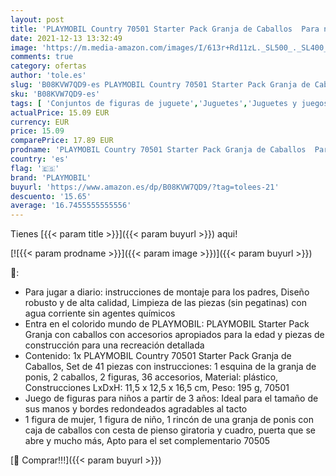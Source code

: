 ```yaml
---
layout: post
title: 'PLAYMOBIL Country 70501 Starter Pack Granja de Caballos  Para niños a partir de 3 años'
date: 2021-12-13 13:32:49
image: 'https://m.media-amazon.com/images/I/613r+Rd11zL._SL500_._SL400_.jpg'
comments: true
category: ofertas
author: 'tole.es'
slug: 'B08KVW7QD9-es PLAYMOBIL Country 70501 Starter Pack Granja de Caballos...'
sku: 'B08KVW7QD9-es'
tags: [ 'Conjuntos de figuras de juguete','Juguetes','Juguetes y juegos','Muñecos y figuras','playmobil', ]
actualPrice: 15.09 EUR
currency: EUR
price: 15.09
comparePrice: 17.89 EUR
prodname: 'PLAYMOBIL Country 70501 Starter Pack Granja de Caballos  Para niños a partir de 3 años'
country: 'es'
flag: '🇪🇸'
brand: 'PLAYMOBIL'
buyurl: 'https://www.amazon.es/dp/B08KVW7QD9/?tag=tolees-21'
descuento: '15.65'
average: '16.7455555555556'
---
```


Tienes [{{< param title >}}]({{< param buyurl >}}) aqui!

[![{{< param prodname >}}]({{< param image >}})]({{< param buyurl >}})

🔎:

- Para jugar a diario: instrucciones de montaje para los padres, Diseño robusto y de alta calidad, Limpieza de las piezas (sin pegatinas) con agua corriente sin agentes químicos
- Entra en el colorido mundo de PLAYMOBIL: PLAYMOBIL Starter Pack Granja con caballos con accesorios apropiados para la edad y piezas de construcción para una recreación detallada
- Contenido: 1x PLAYMOBIL Country 70501 Starter Pack Granja de Caballos, Set de 41 piezas con instrucciones: 1 esquina de la granja de ponis, 2 caballos, 2 figuras, 36 accesorios, Material: plástico, Construcciones LxDxH: 11,5 x 12,5 x 16,5 cm, Peso: 195 g, 70501
- Juego de figuras para niños a partir de 3 años: Ideal para el tamaño de sus manos y bordes redondeados agradables al tacto
- 1 figura de mujer, 1 figura de niño, 1 rincón de una granja de ponis con caja de caballos con cesta de pienso giratoria y cuadro, puerta que se abre y mucho más, Apto para el set complementario 70505

[🛒 Comprar!!!]({{< param buyurl >}})
